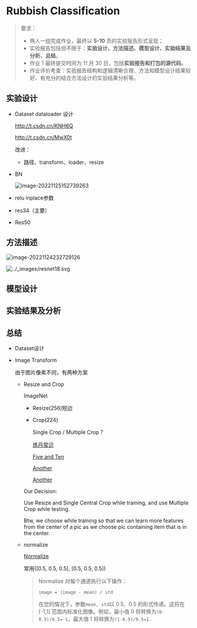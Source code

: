 # Rubbish Classification

> 要求：
>
> - 两人一组完成作业，最终以 **5-10** 页的实验报告形式呈现；
> - 实验报告包括但不限于：**实验设计、方法描述、模型设计、实验结果及分析、总结**。
> - 作业 1 最终提交时间为 11 月 30 日，包括**实验报告和打包的源代码**。
> - 作业评价考查：实验报告结构和逻辑清晰合理、方法和模型设计结果较好、有充分的结合方法设计的实验结果分析等。

## 实验设计

- Dataset dataloader 设计

  http://t.csdn.cn/KNH6Q

  http://t.csdn.cn/MwX0t

  改进：

  - 路径、transform、loader、resize

- BN

  ![image-20221125152739263](../Typora/image-20221125152739263.png)

- relu inplace参数

- res34（主要）

- Res50

## 方法描述

![image-20221124232729126](../Typora/image-20221124232729126.png)

![../_images/resnet18.svg](https://zh-v2.d2l.ai/_images/resnet18.svg)



## 模型设计



## 实验结果及分析



## 总结





- Dataset设计

- Image Transform

  由于图片像素不同，有两种方案

  - Resize and Crop

    ImageNet

    - Resize(256)短边

    - Crop(224)

      Single Crop / Multiple Crop？

      [炼丹常识](https://www.cnblogs.com/zjutzz/articles/8733044.html)

      [Five and Ten](https://blog.csdn.net/kuweicai/article/details/106734398)

      [Another](https://blog.csdn.net/pengchengliu/article/details/118856713)

      [Another](https://blog.csdn.net/IT_flying625/article/details/104900050)

    Our Decision:

    Use Resize and Single Central Crop while training, and use Multiple Crop while testing.

    Btw, we choose while training so that we can learn more features from the center of a pic as we choose pic containing item that is in the center.  

  - normalize

    [Normalize](https://developer.aliyun.com/article/928968)

    常用([0.5, 0.5, 0.5], [0.5, 0.5, 0.5])

    > Normalize 对每个通道执行以下操作：
    >
    > ```
    > image = (image - mean) / std
    > ```
    >
    > 在您的情况下，参数`mean, std`以 0.5、0.5 的形式传递。这将在 [-1,1] 范围内标准化图像。例如，最小值 0 将转换为`(0-0.5)/0.5=-1`，最大值 1 将转换为`(1-0.5)/0.5=1.`

